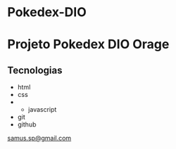 # Pokedex-DIO
# Projeto Pokedex DIO Orage

## Tecnologias

- html
- css
- - javascript
- git
- github

samus.sp@gmail.com

